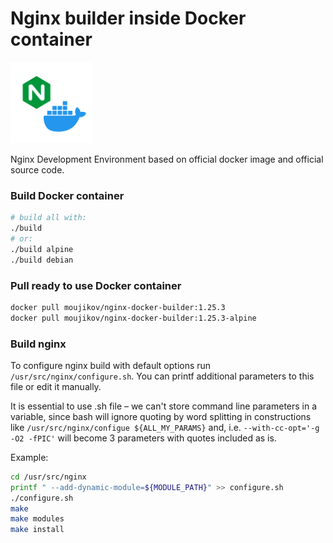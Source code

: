 # Nginx builder inside Docker container

<img src="assets/logo.png" with="130" height="130" />

Nginx Development Environment based on official docker image and official source code.

### Build Docker container

```bash
# build all with:
./build
# or:
./build alpine
./build debian
```

### Pull ready to use Docker container

```bash
docker pull moujikov/nginx-docker-builder:1.25.3
docker pull moujikov/nginx-docker-builder:1.25.3-alpine
```

### Build nginx
To configure nginx build with default options run `/usr/src/nginx/configure.sh`. You can printf additional parameters to this file or edit it manually.

It is essential to use .sh file – we can't store command line parameters in a variable, since bash will ignore quoting by word splitting in constructions like `/usr/src/nginx/configue ${ALL_MY_PARAMS}` and, i.e. `--with-cc-opt='-g -O2 -fPIC'` will become 3 parameters with quotes included as is.

Example:
```bash
cd /usr/src/nginx
printf " --add-dynamic-module=${MODULE_PATH}" >> configure.sh
./configure.sh
make
make modules
make install
```
